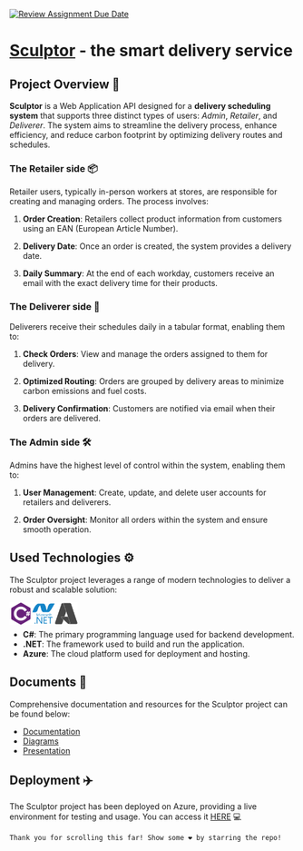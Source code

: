 [![Review Assignment Due Date](https://classroom.github.com/assets/deadline-readme-button-24ddc0f5d75046c5622901739e7c5dd533143b0c8e959d652212380cedb1ea36.svg)](https://classroom.github.com/a/L9GXcoRU)

# [Sculptor][ProjectLink] - the smart delivery service

## Project Overview 📑
**Sculptor** is a Web Application API designed for a **delivery scheduling system** that supports three distinct types of users: *Admin*, *Retailer*, and *Deliverer*. The system aims to streamline the delivery process, enhance efficiency, and reduce carbon footprint by optimizing delivery routes and schedules.

### The Retailer side 📦
Retailer users, typically in-person workers at stores, are responsible for creating and managing orders. The process involves:

1. **Order Creation**: Retailers collect product information from customers using an EAN (European Article Number).

2. **Delivery Date**: Once an order is created, the system provides a delivery date.

3. **Daily Summary**: At the end of each workday, customers receive an email with the exact delivery time for their products.

### The Deliverer side 🚚
Deliverers receive their schedules daily in a tabular format, enabling them to:

1. **Check Orders**: View and manage the orders assigned to them for delivery.

2. **Optimized Routing**: Orders are grouped by delivery areas to minimize carbon emissions and fuel costs.

3. **Delivery Confirmation**: Customers are notified via email when their orders are delivered.

### The Admin side 🛠️
Admins have the highest level of control within the system, enabling them to:

1. **User Management**: Create, update, and delete user accounts for retailers and deliverers.

2. **Order Oversight**: Monitor all orders within the system and ensure smooth operation.

## Used Technologies ⚙️
The Sculptor project leverages a range of modern technologies to deliver a robust and scalable solution:

<img align="left" alt="C#" width="40px" src="https://github.com/devicons/devicon/blob/master/icons/csharp/csharp-plain.svg">
<img align="left" alt="dot-net" width="40px" src="https://github.com/devicons/devicon/blob/master/icons/dot-net/dot-net-plain-wordmark.svg">
<img align="left" alt="azure" width="40px" src="https://github.com/devicons/devicon/blob/master/icons/azure/azure-plain.svg">

<br/>
<br/>

- **C#**: The primary programming language used for backend development.
- **.NET**: The framework used to build and run the application.
- **Azure**: The cloud platform used for deployment and hosting.

## Documents 📄
Comprehensive documentation and resources for the Sculptor project can be found below:
- [Documentation][DocumentationLink]
- [Diagrams][LucidchartLink]
- [Presentation][PresentationLink]

## Deployment ✈️
The Sculptor project has been deployed on Azure, providing a live environment for testing and usage. You can access it [HERE][ProjectLink] 💻


```
Thank you for scrolling this far! Show some ❤️ by starring the repo!
```


[ProjectLink]: #
[LucidchartLink]: https://lucid.app/folder/invitations/accept/inv_d40c8338-64e0-4ce7-9a7d-6d2e01c11b4d
[DocumentationLink]: #
[PresentationLink]: #
